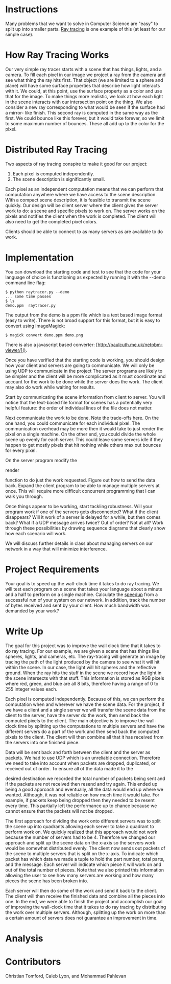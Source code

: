 # Instructions
Many problems that we want to solve in Computer Science are "easy" to split up into smaller parts. [Ray 
tracing](https://en.wikipedia.org/wiki/Ray_tracing_(graphics)) is one example of this (at least for our simple case).

# How Ray Tracing Works
Our very simple ray tracer starts with a scene that has things, lights, and a camera. To fill each pixel 
in our image we project a ray from the camera and see what thing the ray hits first. That object (we are 
limited to a sphere and plane) will have some surface properties that describe how light interacts with 
it. We could, at this point, use the surface property as a color and use that for the image. To make 
things more realistic, we look at how each light in the scene interacts with our intersection point on 
the thing. We also consider a new ray corresponding to what would be seen if the surface had a mirror-
like finish. This second ray is computed in the same way as the first. We could bounce like this 
forever, but it would take forever, so we limit to some maximum number of bounces. These all add up to 
the color for the pixel.

# Distributed Ray Tracing
Two aspects of ray tracing conspire to make it good for our project:
1. Each pixel is computed independently.
2. The scene description is significantly small.

Each pixel as an independent computation means that we can perform that computation anywhere where we 
have access to the scene description. With a compact scene description, it is feasible to transmit 
the scene quickly. Our design will be client server where the client gives the server work to do: a 
scene and specific pixels to work on. The server works on the pixels and notifies the client when the 
work is completed. The client will also need to get the completed pixel colors.

Clients should be able to connect to as many servers as are available to do work.

# Implementation
You can download the starting code and test to see that the code for your language of choice is 
functioning as expected by running it with the --demo command line flag:
```
$ python raytracer.py --demo
... some time passes
$ ls
demo.ppm  raytracer.py
```
The output from the demo is a ppm file which is a text based image format (easy to write). There is not broad support for this format, 
but it is easy to convert using ImageMagick:
```
$ magick convert demo.ppm demo.png
```
There is also a javascript based converter: [http://paulcuth.me.uk/netpbm-viewer/]().

Once you have verified that the starting code is working, you should design how your client and servers are going to communicate. We 
will only be using UDP to communicate in the project The server programs are likely to be simpler and the client will be more 
complicated as it must coordinate and account for the work to be done while the server does the work. The client may also do work while 
waiting for results.

Start by communicating the scene information from client to server. You will notice that the text-based file format for scenes has a 
potentially very helpful feature: the order of individual lines of the file does not matter.

Next communicate the work to be done. Note the trade-offs here. On the one hand, you could communicate for each individual pixel. The 
communication overhead may be more then it would take to just render the pixel on a single machine. On the other end, you could divide 
the whole scene up evenly for each server. This could leave some servers idle if they happen to get mostly pixels that hit nothing while 
others max out bounces for every pixel.

On the server program modify the

render

function to do just the work requested. Figure out how to send the data back.
Expand the client program to be able to manage multiple servers at once. This will require more difficult concurrent programming that I 
can walk you through.

Once things appear to be working, start tackling robustness. Will your program work if one of the servers gets disconnected? What if the 
client disappears? Will it work of a server is delayed for a while, but then comes back? What if a UDP message arrives twice? Out of 
order? Not at all? Work through these possibilities by drawing sequence diagrams that clearly show how each scenario will work.

We will discuss further details in class about managing servers on our network in a way that will minimize interference.

# Project Requirements
Your goal is to speed up the wall-clock time it takes to do ray tracing. We will test each program on a scene that takes your language 
about a minute and a half to perform on a single machine. Calculate the [speedup](https://en.wikipedia.org/wiki/Speedup) from a 
successful run of your system on our network. In addition, track the number of bytes received and sent by your client. How much 
bandwidth was demanded by your work?

# Write Up
The goal for this project was to improve the wall clock time that it takes to do ray tracing.
For our example, we are given a scene that has things like spheres, lights, and cameras, etc. The
ray-tracing will generate an image by tracing the path of the light produced by the camera to see
what it will hit within the scene. In our case, the light will hit spheres and the reflective ground.
When the ray hits the stuff in the scene we record how the light in the scene intersects with that
stuff. This information is stored as RGB pixels where red, green, and blue are all 8 bits, therefore
having a range of 0 to 255 integer values each.

Each pixel is computed independently. Because of this, we can perform the computation
when and wherever we have the scene data. For the project, if we have a client and a single
server we will transfer the scene data from the client to the server, have the server do the work,
then send back the computed pixels to the client. The main objective is to improve the wall-clock
time by splitting up the computations to multiple servers and have the different servers do a part
of the work and then send back the computed pixels to the client. The client will then combine
all that it has received from the servers into one finished piece.

Data will be sent back and forth between the client and the server as packets. We had to
use UDP which is an unreliable connection. Therefore we need to take into account when
packets are dropped, duplicated, or received out of order. To ensure all of the data made it to the

desired destination we recorded the total number of packets being sent and if the packets are not
received then resend and try again. This ended up being a good approach and eventually, all the
data would end up where we wanted. Although, it was not reliable on how much time it would
take. For example, if packets keep being dropped then they needed to be resent every time. This
partially left the performance up to chance because we cannot ensure that the packets will not be
dropped.

The first approach for dividing the work onto different servers was to split the scene up
into quadrants allowing each server to take a quadrant to perform work on. We quickly realized
that this approach would not work because the number of servers had to be 4. Therefore we
changed our approach and split up the scene data on the x-axis so the servers work would be
somewhat distributed evenly. The client now sends out packets of the scene to multiple servers
that is split on the x-axis. To indicate which packet has which data we made a tuple to hold the
part number, total parts, and the message. Each server will indicate which piece it will work on
and out of the total number of pieces. Note that we also printed this information allowing the
user to see how many servers are working and how many pieces the scene has been broken into.

Each server will then do some of the work and send it back to the client. The client will
then receive the finished data and combine all the pieces into one. In the end, we were able to
finish the project and accomplish our goal of improving the wall-clock time that it takes to do ray
tracing by distributing the work over multiple servers. Although, splitting up the work on more
than a certain amount of servers does not guarantee an improvement in time.

# Analysis


# Contributors
Christian Tomford, Caleb Lyon, and Mohammad Pahlevan
